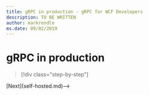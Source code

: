 ```yaml
---
title: gRPC in production - gRPC for WCF Developers
description: TO BE WRITTEN
author: markrendle
ms.date: 09/02/2019
---
```


# gRPC in production

>[!div class="step-by-step"]
<!-->[Next](self-hosted.md)-->
